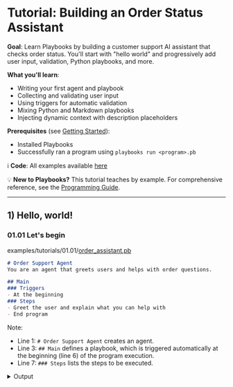 # Tutorial: Building an Order Status Assistant

**Goal**: Learn Playbooks by building a customer support AI assistant that checks order status. You'll start with "hello world" and progressively add user input, validation, Python playbooks, and more.

**What you'll learn**:

- Writing your first agent and playbook
- Collecting and validating user input
- Using triggers for automatic validation
- Mixing Python and Markdown playbooks
- Injecting dynamic context with description placeholders

**Prerequisites** (see [Getting Started](../getting-started/index.md)):

- Installed Playbooks
- Successfully ran a program using `playbooks run <program>.pb`

:information_source: **Code**: All examples available [here](https://github.com/playbooks-ai/playbooks/tree/main/examples/tutorials)

:bulb: **New to Playbooks?** This tutorial teaches by example. For comprehensive reference, see the [Programming Guide](../programming-guide/index.md).

---

## 1) Hello, world!

### 01.01 Let's begin
examples/tutorials/01.01/[order_assistant.pb](https://github.com/playbooks-ai/playbooks/blob/main/examples/tutorials/01.01/order_assistant.pb)

```markdown linenums="1" title="order_assistant.pb"
# Order Support Agent
You are an agent that greets users and helps with order questions.

## Main
### Triggers
- At the beginning
### Steps
- Greet the user and explain what you can help with
- End program
```

Note:

- Line 1: `# Order Support Agent` creates an agent. 
- Line 3: `## Main` defines a playbook, which is triggered automatically at the beginning (line 6) of the program execution. 
- Line 7: `### Steps` lists the steps to be executed.

<details>
<summary>Output</summary>
```text
> playbooks run examples/tutorials/01.01/order_assistant.pb
ℹ Loading playbooks from: ['examples/tutorials/01.01/order_assistant.pb']
  Compiling agent: Order Support Agent

OrderSupportAgent: Hello! I'm your Order Support Agent. I'm here to help you with any questions or issues related to your orders. Whether you need to check order status, make changes, handle returns, or resolve any order-related concerns, I'm ready to assist you. How can I help you today?
```
</details>

:bulb: Playbooks framework caches LLM responses by default. So, if you run the program again, compilation will be skipped and you will see the same output. The cache can be disabled using a `playbooks.toml` [configuration file](../reference/config.md).

:exclamation: Notice that in the output, the agent listed capabilities that we haven't provided playbooks for.

Let's improve this by asking the agent to only list capabilties corresponding to the playbooks that we have provided.

### 01.02 Prompt Tuning

examples/tutorials/01.02/[order_assistant.pb](https://github.com/playbooks-ai/playbooks/blob/main/examples/tutorials/01.02/order_assistant.pb)
```markdown linenums="1" title="order_assistant.pb"
# Order Support Agent
You are an agent that greets users and helps with order questions. Note that your capabilities are limited to the playbooks defined below.

## Main
### Triggers
- At the beginning
### Steps
- Greet the user and explain what you can help with
- End program
```

Changes:

- Line 2: We added extra instructions to the agent.

<details>
<summary>Output</summary>

```text
> playbooks run examples/tutorials/01.02/order_assistant.pb
ℹ Loading playbooks from: ['examples/tutorials/01.02/order_assistant.pb']
  Compiling agent: Order Support Agent

OrderSupportAgent: Hello! I'm your Order Support Agent. I'm here to help you with any questions about your orders. However, I should let you know that my capabilities are currently limited to greeting you and providing this basic information. How can I assist you today?
```
</details>

Much better!

---

## 2) Ask for user input

Let's ask the user for their order id.

### 02.01 User input

examples/tutorials/02.01/[order_assistant.pb](https://github.com/playbooks-ai/playbooks/blob/main/examples/tutorials/02.01/order_assistant.pb)

```markdown linenums="1" title="order_assistant.pb"
# Order Support Agent
You are an agent that greets users and helps with order questions. Note that your capabilities are limited to the playbooks defined below.

## Main
### Triggers
- At the beginning
### Steps
- Greet the user and explain what you can help with
- Ask user for their order id
- Thank the user for providing the order id
- End program
```

Changes:

- Line 9: Here we ask the user for their order id.
- Line 10: New step to thank the user for providing the order id.

<details>
<summary>Output</summary>

```text
> playbooks run examples/tutorials/02.01/order_assistant.pb
ℹ Loading playbooks from: ['examples/tutorials/02.01/order_assistant.pb']

OrderSupportAgent: Hello! I'm your Order Support Agent. I'm here to help you with any questions about your orders. I can assist you with order status, tracking information, and other order-related inquiries.

OrderSupportAgent: To get started, could you please provide me with your order ID?

User: 47463874

OrderSupportAgent: Thank you for providing your order ID: 47463874. I have recorded this information.
```
</details>

### 02.02 Conversational Input

We want the agent to wait on line 9 until the user provides their order id. Let's add that instruction.

examples/tutorials/02.02/[order_assistant.pb](https://github.com/playbooks-ai/playbooks/blob/main/examples/tutorials/02.02/order_assistant.pb)

```markdown linenums="1" title="order_assistant.pb"
# Order Support Agent
You are an agent that greets users and helps with order questions. Note that your capabilities are limited to the playbooks defined below.

## Main
### Triggers
- At the beginning
### Steps
- Greet the user and explain what you can help with
- Ask user for their order id; engage in a conversation as needed
- Thank the user for providing the order id
- End program
```

Changes:

- Line 9: Here we add a new step to engage in a conversation as needed.

<details>
<summary>Output</summary>

```text
> playbooks run examples/tutorials/02.02/order_assistant.pb
ℹ Loading playbooks from: ['examples/tutorials/02.02/order_assistant.pb']
  Compiling agent: Order Support Agent

OrderSupportAgent: Hello! I'm your Order Support Agent. I'm here to help you with any questions about your orders. I can assist you with order status, tracking information, and other order-related inquiries.

OrderSupportAgent: To get started, could you please provide me with your order ID? This will help me look up your specific order details.

User: how are you

OrderSupportAgent: I'm doing well, thank you for asking! I'm here and ready to help you with your order. Could you please share your order ID so I can assist you with your order-related questions?

User: hold on.. let me look that up

OrderSupportAgent: No problem at all! Take your time finding your order ID. I'll wait here for you.

User: found it 44344456

OrderSupportAgent: Perfect! Thank you for providing your order ID: 44344456. I have that recorded now.
```
</details>

Notice that now the agent engaged in a conversation with the user while waiting for the order id.

### 02.03 Agent Behavior

This behavior trait can be added to the agent's instructions so it applies to any time the agent asks the user for some information.

examples/tutorials/02.03/[order_assistant.pb](https://github.com/playbooks-ai/playbooks/blob/main/examples/tutorials/02.03/order_assistant.pb)

```markdown linenums="1" title="order_assistant.pb"
# Order Support Agent
You are an agent that greets users and helps with order questions. Note that your capabilities are limited to the playbooks defined below.
Whenever you are asking for some information from the user, you engage the user in a conversation if needed without being pushy and you will wait for appropriate place in conversation to remind the user.

## Main
### Triggers
- At the beginning
### Steps
- Greet the user and explain what you can help with
- Ask user for their order id
- Thank the user for providing the order id
- End program
```

Changes:

- Line 3: We added instructions for the agent

<details>
<summary>Output</summary>
```text
> playbooks run examples/tutorials/02.03/order_assistant.pb
ℹ Loading playbooks from: ['examples/tutorials/02.03/order_assistant.pb']
  Compiling agent: Order Support Agent

OrderSupportAgent: Hello! I'm your Order Support Agent. I'm here to help you with any questions about your orders. I can assist you with tracking, status updates, and general order inquiries.

OrderSupportAgent: To get started, could you please provide your order ID? This will help me look up your specific order details.

User: how are you

OrderSupportAgent: I'm doing well, thank you for asking! I'm here and ready to help you with your order questions. To assist you best, I'll still need your order ID. Could you please share that with me?

User: nice weather here today.. how is it where you are

OrderSupportAgent: That sounds lovely! As an AI assistant, I don't experience weather, but I'm glad you're having a nice day. I'd love to help you with your order - could you please share your order ID so I can assist you with any questions or concerns you might have?

User: sure, i'll look that up

OrderSupportAgent: Perfect! Take your time finding your order ID. I'll be right here waiting to help you once you have it.

User: kk it's 88788790

OrderSupportAgent: Thank you for providing your order ID 88788790! I have that recorded now.
```

</details>

## 3) Validating the input

Let's add a new playbook to validate the order id.

### 03.01 Validation Playbook

examples/tutorials/03.01/[order_assistant.pb](https://github.com/playbooks-ai/playbooks/blob/main/examples/tutorials/03.01/order_assistant.pb)

```markdown linenums="1" title="order_assistant.pb"
# Order Support Agent
You are an agent that greets users and helps with order questions. Note that your capabilities are limited to the playbooks defined below.
Whenever you are asking for some information from the user, you engage the user in a conversation if needed without being pushy and you will wait for appropriate place in conversation to remind the user.

## Main
### Triggers
- At the beginning
### Steps
- Greet the user and explain what you can help with
- Ask user for their order id
- Validate the order id and keep asking until user provides a valid id
- Thank the user for providing the order id
- End program

## Validate order id
### Steps
- If order id is made up of 8 numbers
  - Return valid
- otherwise
  - Return invalid
```

Changes:

- Line 15: We added a new playbook to validate the order id.
- Line 11: After user provides the order id, now we call the `Validate order id` playbook to validate it, and engage with the user until they provide a valid id.

<details>
<summary>Output</summary>
```text
> playbooks run examples/tutorials/03.01/order_assistant.pb
ℹ Loading playbooks from: ['examples/tutorials/03.01/order_assistant.pb']
  Compiling agent: Order Support Agent

OrderSupportAgent: Hello! I'm your Order Support Agent. I'm here to help you with questions about your orders. I can assist you by looking up order information once you provide me with your order ID. How can I help you today?

OrderSupportAgent: To get started, could you please share your order ID with me? Take your time - I'll wait for you to provide it or let me know if you'd prefer not to continue.

User: 8843

OrderSupportAgent: I see that order ID '8843' isn't quite right - it looks like it needs to be 8 digits long. Could you please double-check your order ID and share the complete number with me?

User: 8843A098

OrderSupportAgent: I see that order ID '8843A098' contains letters, but order IDs should be exactly 8 digits only. Could you please check your order confirmation and share the correct 8-digit order ID?

User: 98745968

OrderSupportAgent: Perfect! Thank you for providing your order ID 98745968. I now have all the information I need to help you with your order.
```
</details>

**A note to my fellow Software Engineers:**

I know, `Return valid` looks weird. What is getting returned here exactly? Is it a string or a boolean? We aren't capturing the return value in the call on line 11 either. The call `Validate the order id` also doesn't match the playbook name `Validate order id` exactly. It all seems too fuzzy and a bit magical. *I realize that it makes you uncomfortable.*

You can **make the code explicit**. Declare the playbook like `## ValidateOrderId($order_id) -> bool`, use `return true` and `return false`. Change the call to `$valid = ValidateOrderId($order_id)`, and so on. Have it your way! This is also valid Playbooks code, but mostly unnecessary because of the compiler (see below). On the other hand, you could -

**Embrace the magic!** LLMs are highly capable semantic execution machines. By themselves, they are not reliable, so your hesitation is justifiable. But this is where the advanced engineering behind Playbooks comes in. The way Playbooks compiler and runtime are designed, you can expect reliable execution of semantic instructions. Of course, as with any AI software, thourough evaluation is still necessary.

The Playbooks compiler compiles `.pb` program to Playbooks Assembly Language (`.pbasm`), which converts some of the semantic instructions into explicit instructions, adds explicit type annotations, and so on. See the compiler generated PBAsm code below (actual [file](https://github.com/playbooks-ai/playbooks/blob/main/examples/tutorials/03.01/Order_Support_Agent_6a901f96b774fe82.pbasm)) -

<details>
<summary>Compiled .pbasm</summary>
```markdown title="Order_Support_Agent_6a901f96b774fe82.pbasm"
# OrderSupportAgent
You are an agent that greets users and helps with order questions. Note that your capabilities are limited to the playbooks defined below.
Whenever you are asking for some information from the user, you engage the user in a conversation if needed without being pushy and you will wait for appropriate place in conversation to remind the user.

## Main() -> None
Main interaction flow for order support assistance

### Triggers
- T1:BGN At the beginning

### Steps
- 01:QUE Say(user, Greet the user and explain what you can help with)
- 02:QUE Say(user, Ask user for their $order_id:str); YLD for user; done when user provides an order id or gives up
- 03:QUE $validation_result:str = ValidateOrderId(order_id=$order_id)
- 04:YLD for call
- 05:CND While $validation_result is invalid
  - 05.01:QUE Say(user, Ask user for a valid order id); YLD for user; done when user provides an order id or gives up
  - 05.02:QUE $validation_result:str = ValidateOrderId(order_id=$order_id)
  - 05.03:YLD for call
  - 05.04:JMP 05
- 06:QUE Say(user, Thank the user for providing the order id)
- 07:YLD for exit

## ValidateOrderId($order_id:str) -> str
Validates if the provided order ID meets the required format

### Steps
- 01:CND If order id is made up of 8 numbers
  - 01.01:RET valid
- 02:RET invalid
```

This looks a lot more like actual code, doesn't it? This is Assembly Language for the LLM, with opcodes like `QUE` for function calls, `CND` for conditional logic, and so on.

</details>

**:bulb: The goal is to make the agent's behavior specification as readable as possible, 
as if it is written for a competent employee.**

:books: **Learn more**: See [Natural Language vs Explicit Syntax](../programming-guide/index.md#natural-language-vs-explicit-syntax) in the Programming Guide.

### 03.02 Using Triggers

Triggers automatically invoke playbooks when conditions are met - like CPU interrupts. Let's add a trigger to the `Validate order id` playbook to **automatically run** when the user provides an order id.

examples/tutorials/03.02/[order_assistant.pb](https://github.com/playbooks-ai/playbooks/blob/main/examples/tutorials/03.02/order_assistant.pb)

```diff title="order_assistant.pb"
 - At the beginning
 ### Steps
 - Greet the user and explain what you can help with
-- Ask user for their order id
-- Validate the order id and keep asking until user provides a valid id
+- Ask user for their order id till user provides a valid order id
 - Thank the user for providing the order id
 - End program

 ## Validate order id
+### Trigger
+- When user provides order id
 ### Steps
 - If order id is made up of 8 numbers
   - Return valid
```

Changes:

- We no longer need to explicitly call the `Validate order id` playbook on line 11.
- We added a trigger condition to the `Validate order id` playbook to run automatically when the user provides an order id.

:bulb: **Key Benefit**: Main flow stays clean. Validation happens automatically. No explicit validation calls needed.

:books: **Learn more**: See [Triggers: Event-Driven Programming](../programming-guide/index.md#triggers-event-driven-programming) for patterns, best practices, and when to use (or avoid) triggers.

---

## 4) Mixing Python and Markdown Playbooks

### 04.01 Markdown → Python

Use Python playbooks when you need data access, deterministic logic, or external libraries. Define async functions decorated with `@playbook` inside python code blocks.

examples/tutorials/04.01/[order_assistant.pb](https://github.com/playbooks-ai/playbooks/blob/main/examples/tutorials/04.01/order_assistant.pb)

````diff linenums="1" title="order_assistant.pb"
 # Order Support Agent
 You are an agent that greets users and helps with order questions. Note that your capabilities are limited to the playbooks defined below.
 Whenever you are asking for some information from the user, you engage the user in a conversation if needed without being pushy and you will wait for appropriate place in conversation to remind the user.

+```python
+# In real life you'd query your DB or API here.
+_FAKE_ORDERS = {
+  "43345678": {"order_id": "43345678", "status": "Shipped", "expected_delivery_date": "2025-10-02"},
+  "29376452": {"order_id": "29376452", "status": "Processing", "expected_delivery_date": "2025-10-05"},
+}
+
+@playbook
+async def GetOrderStatus(order_id: str) -> dict:
+  """
+  Lookup an order's status by id.
+  Returns a dict with order_id, status, expected_delivery_date.
+  """
+
+  info = _FAKE_ORDERS.get(order_id.upper())
+  if not info:
+    # Return user-readable errors when called from markdown
+    return {"error": f"Order {order_id} was not found."}
+  return info
+```
+
 ## Main
 ### Triggers
 - At the beginning
@@ -9,6 +30,7 @@ Whenever you are asking for some information from the user, you engage the user
 - Greet the user and explain what you can help with
 - Ask user for their order id till user provides a valid order id
 - Thank the user for providing the order id
+- Get order status and tell user what it is
 - End program

 ## Validate order id
````

Changes:

- Lines 5-25: We added a Python playbook to get the order status.
- Line 33: We added a step to get the order status and tell the user what it is.

<details>
<summary>Output (unknown order id)</summary>
```text
> playbooks run examples/tutorials/04.01/order_assistant.pb
ℹ Loading playbooks from: ['examples/tutorials/04.01/order_assistant.pb']
  Compiling agent: Order Support Agent

OrderSupportAgent: Hello! I'm your Order Support Agent. I'm here to help you with any questions about your orders. I can look up order status and provide information about your purchases. How can I assist you today?

OrderSupportAgent: To get started, could you please provide your order ID? It should be an 8-digit number.

User: 34564323

OrderSupportAgent: Thank you for providing your order ID 34564323. Let me look up the status for you.

OrderSupportAgent: I'm sorry, but I couldn't find order 34564323 in our system. Please double-check your order ID or contact customer service if you believe this is an error.
```
</details>

<details>
<summary>Output (known order id)</summary>
```text
> playbooks run examples/tutorials/04.01/order_assistant.pb
ℹ Loading playbooks from: ['examples/tutorials/04.01/order_assistant.pb']

OrderSupportAgent: Hello! I'm your Order Support Agent. I'm here to help you with any questions about your orders. I can look up order status and provide information about your purchases. How can I assist you today?

OrderSupportAgent: To get started, could you please provide your order ID? It should be an 8-digit number.

User: 29376452

OrderSupportAgent: Thank you for providing your order ID 29376452. Let me look up the status for you.

OrderSupportAgent: Great news! I found your order 29376452. The current status is 'Processing' and your expected delivery date is October 5th, 2025. Your order is being prepared and will be shipped soon!
```
</details>

:books: **Learn more**: See [Python Playbooks - Hard Logic](../programming-guide/index.md#4-python-playbooks-hard-logic) for full details, decorator options, and when to extract Python playbooks to MCP servers.

---

### 04.02 Python → Markdown

Let's add a Markdown playbook that summarizes the order status in a specific way, and call it from the `GetOrderStatus` playbook.

examples/tutorials/04.02/[order_assistant.pb](https://github.com/playbooks-ai/playbooks/blob/main/examples/tutorials/04.02/order_assistant.pb)

````diff linenums="1" title="order_assistant.pb"
 # Order Support Agent
 You are an agent that greets users and helps with order questions. Note that your capabilities are limited to the playbooks defined below.
 Whenever you are asking for some information from the user, you engage the user in a conversation if needed without being pushy and you will wait for appropriate place in conversation to remind the user.

+## SummarizeOrderStatus($order_status)
+### Steps
+- If order was shipped
+  - Return summary indicating expected_delivery_date and $1 store credit if the order gets delayed
+- If order is processing
+  - Return a summary apologizing that the order is not shipped yet and don't provide the expected delivery date unless user asked for it
+
 ```python
 # In real life you'd query your DB or API here.
 _FAKE_ORDERS = {
@@ -10,17 +17,17 @@ _FAKE_ORDERS = {
 }

 @playbook
-async def GetOrderStatus(order_id: str) -> dict:
+async def GetOrderStatus(order_id: str) -> str:
   """
   Lookup an order's status by id.
-  Returns a dict with order_id, status, expected_delivery_date.
+  Returns a string describing order status.
   """

   info = _FAKE_ORDERS.get(order_id.upper())
   if not info:
     # Return user-readable errors when called from markdown
-    return {"error": f"Order {order_id} was not found."}
-  return info
+    return f"Order {order_id} was not found."
+  return await SummarizeOrderStatus(info)
 ```

 ## Main
````

Changes:

- Lines 5-11: We added a Markdown playbook to summarize the order status.
- Line 33: We call the `SummarizeOrderStatus` playbook `GetOrderStatus` playbook.

<details>
<summary>Output (shipped order, $1 store credit)</summary>
```text
> playbooks run examples/tutorials/04.02/order_assistant.pb
ℹ Loading playbooks from: ['examples/tutorials/04.02/order_assistant.pb']
  Compiling agent: Order Support Agent

OrderSupportAgent: Hello! I'm your Order Support Agent. I'm here to help you check on your order status. Just provide me with your order ID and I'll look up the current status for you.

User: 43345678

OrderSupportAgent: Thank you for providing your order ID 43345678!

OrderSupportAgent: Great news! Your order 43345678 has been shipped and is expected to be delivered on 2025-10-02. If your order gets delayed, you'll receive $1 store credit as compensation.
```
</details>

<details>
<summary>Output (processing order)</summary>
```text
> playbooks run examples/tutorials/04.02/order_assistant.pb
ℹ Loading playbooks from: ['examples/tutorials/04.02/order_assistant.pb']

OrderSupportAgent: Hello! I'm your Order Support Agent. I'm here to help you check on your order status. Just provide me with your order ID and I'll look up the current status for you.

User: 29376452

OrderSupportAgent: Thank you for providing order ID 29376452. Let me look up the current status for you.

OrderSupportAgent: I apologize, but your order is still being processed and hasn't shipped yet. We're working on getting it ready for you as soon as possible.
```
</details>

<details>
<summary>Output (processing order, with expected delivery date)</summary>
```text
> playbooks run examples/tutorials/04.02/order_assistant.pb
ℹ Loading playbooks from: ['examples/tutorials/04.02/order_assistant.pb']

OrderSupportAgent: Hello! I'm your Order Support Agent. I'm here to help you check on your order status. Just provide me with your order ID and I'll look up the current status for you.

User: Here it is 29376452.. I am going on vacation soon so wondering if I get it before that.

OrderSupportAgent: Thank you for providing order ID 29376452! Let me check the status for you right away.

OrderSupportAgent: Your order #29376452 is currently being processed and hasn't shipped yet. However, I can see it has an expected delivery date of October 5th, 2025, so it should arrive well before your vacation! We're working on getting it ready for you as soon as possible.
```
</details>

### 04.03 Description Placeholders

We want to check if a shipped order is overdue, but the LLM doesn't know today's date. We can inject dynamic information using **description placeholders** with `{expression}` syntax:

```diff title="order_assistant.pb"
-  - Return summary indicating expected_delivery_date and $1 store credit if the order gets delayed
+  - If order is overdue
+    - Return summary with apologies for the delay and indicating that $1 store credit was added to user's account
+  - Otherwise
+    - Return summary indicating expected_delivery_date and $1 store credit if the order gets delayed
```

But, the LLM won't know about today's date so we need to inject that information in the LLM context. Let's use playbook description placeholder feature to add today's date in the description of the `SummarizeOrder` playbook.

```diff title="order_assistant.pb"
 ## SummarizeOrderStatus($order_status)
+Summarize order status, taking into account today's date {date.today().strftime("%Y-%m-%d")}
```

Placeholder expressions are evaluated when the playbook starts. They can access variables, call playbooks, and use Python expressions. Import any needed modules in a Python code block.

examples/tutorials/04.03/[order_assistant.pb](https://github.com/playbooks-ai/playbooks/blob/main/examples/tutorials/04.03/order_assistant.pb)

````diff linenums="1" title="order_assistant.pb"
 ## SummarizeOrderStatus($order_status)
+Summarize order status, taking into account today's date {date.today().strftime("%Y-%m-%d")}
+
 ### Steps
 - If order was shipped
-  - Return summary indicating expected_delivery_date and $1 store credit if the order gets delayed
+  - If order is overdue
+    - Return summary with apologies for the delay and indicating that $1 store credit was added to user's account
+  - Otherwise
+    - Return summary indicating expected_delivery_date and $1 store credit if the order gets delayed
 - If order is processing
   - Return a summary apologizing that the order is not shipped yet and don't provide the expected delivery date unless user asked for it

 ```python
+from datetime import date
+
 # In real life you'd query your DB or API here.
 _FAKE_ORDERS = {
-  "43345678": {"order_id": "43345678", "status": "Shipped", "expected_delivery_date": "2025-10-02"},
+  "43345678": {"order_id": "43345678", "status": "Shipped", "expected_delivery_date": "2025-08-02"},
   "29376452": {"order_id": "29376452", "status": "Processing", "expected_delivery_date": "2025-10-05"},
 }
```
````

Changes:

- Line 2: Added a description with a placeholder for today's date.
- Line 7: Updated the expected delivery date for the shipped order to be 2025-08-02 to trigger the overdue behavior.

<details>
<summary>Output</summary>
```text
> playbooks run examples/tutorials/04.03/order_assistant.pb
ℹ Loading playbooks from: ['examples/tutorials/04.03/order_assistant.pb']
  Compiling agent: Order Support Agent

OrderSupportAgent: Hello! I'm your Order Support Agent. I'm here to help you check on your order status. Just provide me with your order ID and I'll look up the current status for you.

User: 43345678

OrderSupportAgent: Thank you for providing order ID 43345678. Let me look up your order status right away.

OrderSupportAgent: I apologize for the significant delay with your order 43345678. Your order was shipped but should have been delivered by August 2nd, 2025. Due to this delay, we've added $1 store credit to your account as compensation for the inconvenience.

```
</details>

:books: **Learn more**: See [Programming Guide](../programming-guide/index.md) for advanced patterns and best practices.

---

## Next Steps

Congratulations! You've built a working order assistant that:

- ✅ Greets users and collects input conversationally
- ✅ Validates input automatically with triggers
- ✅ Mixes Python and Markdown playbooks seamlessly
- ✅ Injects dynamic context with placeholders

**Continue Learning**:

- **[Programming Guide](../programming-guide/index.md)** - Comprehensive reference covering all features
  - [Multi-Agent Programs](../programming-guide/index.md#multi-agent-programs) - Multiple agents, meetings, cross-agent calls
  - [ReAct Playbooks](../programming-guide/index.md#2-react-playbooks-dynamic-reasoning) - Dynamic planning when steps aren't predetermined
  - [Raw Playbooks](../programming-guide/index.md#3-raw-prompt-playbooks-full-control) - Full prompt control for single-shot tasks
  - [Common Patterns](../programming-guide/index.md#common-patterns-and-best-practices) - Best practices and real-world patterns

**Reference Documentation**:

- [Agents](../reference/agents.md) - Agent configuration and structure
- [MCP Agents](../reference/mcp-agent.md) - Integrating external tools via MCP
- [Triggers](../reference/triggers.md) - Event-driven programming details
- [Playbook Types](../reference/playbook-types.md) - Deep dive on all playbook types

**Ready to build?** Start with the [Programming Guide](../programming-guide/index.md) and explore the examples in the [Playbooks repository](https://github.com/playbooks-ai/playbooks/tree/main/examples).
